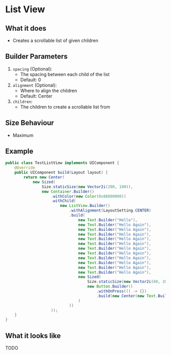# List View

## What it does
- Creates a scrollable list of given children

## Builder Parameters
1. `spacing` (Optional):
    - The spacing between each child of the list
    - Default: 0
2. `alignment` (Optional):
    - Where to align the children
    - Default: Center
3. `children`:
    - The children to create a scrollable list from

## Size Behaviour
- Maximum

## Example
```java
public class TestListView implements UIComponent {
    @Override
    public UIComponent build(Layout layout) {
        return new Center(
            new Sized(
                Size.staticSize(new Vector2i(200, 100)),
                new Container.Builder()
                    .withColor(new Color(0x88000000))
                    .withChild(
                        new ListView.Builder()
                            .withAlignment(LayoutSetting.CENTER)
                            .build(
                                new Text.Builder("Hello"),
                                new Text.Builder("Hello Again"),
                                new Text.Builder("Hello Again"),
                                new Text.Builder("Hello Again"),
                                new Text.Builder("Hello Again"),
                                new Text.Builder("Hello Again"),
                                new Text.Builder("Hello Again"),
                                new Text.Builder("Hello Again"),
                                new Text.Builder("Hello Again"),
                                new Text.Builder("Hello Again"),
                                new Text.Builder("Hello Again"),
                                new Text.Builder("Hello Again"),
                                new Sized(
                                    Size.staticSize(new Vector2i(60, 20)),
                                    new Button.Builder()
                                        .withOnPress(() -> {})
                                        .build(new Center(new Text.Builder("A Button")))
                                )
                            ))
                    ));
    }
}
```

## What it looks like
TODO

